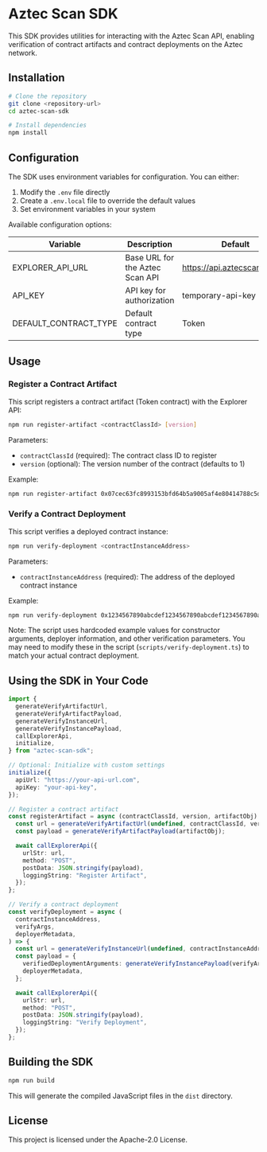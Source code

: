 # Aztec Scan SDK

This SDK provides utilities for interacting with the Aztec Scan API, enabling verification of contract artifacts and contract deployments on the Aztec network.

## Installation

```bash
# Clone the repository
git clone <repository-url>
cd aztec-scan-sdk

# Install dependencies
npm install
```

## Configuration

The SDK uses environment variables for configuration. You can either:

1. Modify the `.env` file directly
2. Create a `.env.local` file to override the default values
3. Set environment variables in your system

Available configuration options:

| Variable              | Description                     | Default                      |
| --------------------- | ------------------------------- | ---------------------------- |
| EXPLORER_API_URL      | Base URL for the Aztec Scan API | https://api.aztecscan.xyz/v1 |
| API_KEY               | API key for authorization       | temporary-api-key            |
| DEFAULT_CONTRACT_TYPE | Default contract type           | Token                        |

## Usage

### Register a Contract Artifact

This script registers a contract artifact (Token contract) with the Explorer API:

```bash
npm run register-artifact <contractClassId> [version]
```

Parameters:

- `contractClassId` (required): The contract class ID to register
- `version` (optional): The version number of the contract (defaults to 1)

Example:

```bash
npm run register-artifact 0x07cec63fc8993153bfd64b5a9005af4e80414788c5d25763474db5f516f97d06 1
```

### Verify a Contract Deployment

This script verifies a deployed contract instance:

```bash
npm run verify-deployment <contractInstanceAddress>
```

Parameters:

- `contractInstanceAddress` (required): The address of the deployed contract instance

Example:

```bash
npm run verify-deployment 0x1234567890abcdef1234567890abcdef1234567890abcdef1234567890abcdef
```

Note: The script uses hardcoded example values for constructor arguments, deployer information, and other verification parameters. You may need to modify these in the script (`scripts/verify-deployment.ts`) to match your actual contract deployment.

## Using the SDK in Your Code

```typescript
import {
  generateVerifyArtifactUrl,
  generateVerifyArtifactPayload,
  generateVerifyInstanceUrl,
  generateVerifyInstancePayload,
  callExplorerApi,
  initialize,
} from "aztec-scan-sdk";

// Optional: Initialize with custom settings
initialize({
  apiUrl: "https://your-api-url.com",
  apiKey: "your-api-key",
});

// Register a contract artifact
const registerArtifact = async (contractClassId, version, artifactObj) => {
  const url = generateVerifyArtifactUrl(undefined, contractClassId, version);
  const payload = generateVerifyArtifactPayload(artifactObj);

  await callExplorerApi({
    urlStr: url,
    method: "POST",
    postData: JSON.stringify(payload),
    loggingString: "Register Artifact",
  });
};

// Verify a contract deployment
const verifyDeployment = async (
  contractInstanceAddress,
  verifyArgs,
  deployerMetadata,
) => {
  const url = generateVerifyInstanceUrl(undefined, contractInstanceAddress);
  const payload = {
    verifiedDeploymentArguments: generateVerifyInstancePayload(verifyArgs),
    deployerMetadata,
  };

  await callExplorerApi({
    urlStr: url,
    method: "POST",
    postData: JSON.stringify(payload),
    loggingString: "Verify Deployment",
  });
};
```

## Building the SDK

```bash
npm run build
```

This will generate the compiled JavaScript files in the `dist` directory.

## License

This project is licensed under the Apache-2.0 License.

